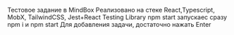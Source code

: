 Тестовое задание в MindBox
Реализовано на стеке React,Typescript, MobX, TailwindCSS, Jest+React Testing Library
npm start запускаес сразу npm i и npm start
Для добавления задачи, достаточно нажать Enter
